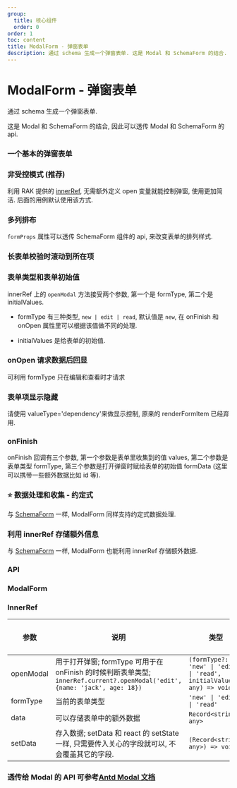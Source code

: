 ```yaml
---
group:
  title: 核心组件
  order: 0
order: 1
toc: content
title: ModalForm - 弹窗表单
description: 通过 schema 生成一个弹窗表单. 这是 Modal 和 SchemaForm 的结合.
---
```


# ModalForm - 弹窗表单

通过 schema 生成一个弹窗表单.

这是 Modal 和 SchemaForm 的结合, 因此可以透传 Modal 和 SchemaForm 的 api.

### 一个基本的弹窗表单

<code src="./demos/basic/index.tsx"></code>

### 非受控模式 (推荐)

利用 RAK 提供的 [innerRef](/components/modal-form#innerref), 无需额外定义 open 变量就能控制弹窗, 使用更加简洁. 后面的用例默认使用该方式.

<code src="./demos/innerRef/index.tsx"></code>

### 多列排布

`formProps` 属性可以透传 SchemaForm 组件的 api, 来改变表单的排列样式.

<code src="./demos/multipleCol/index.tsx"></code>

### 长表单校验时滚动到所在项

<code src="./demos/longForm/index.tsx"></code>

### 表单类型和表单初始值

innerRef 上的 `openModal` 方法接受两个参数, 第一个是 formType, 第二个是 initialValues.

- formType 有三种类型, `new | edit | read`, 默认值是 `new`, 在 onFinish 和 onOpen 属性里可以根据该值做不同的处理.

- initialValues 是给表单的初始值.

<code src="./demos/readonly/index.tsx"></code>

### onOpen 请求数据后回显

可利用 formType 只在编辑和查看时才请求

<code src="./demos/onOpen/index.tsx"></code>

### 表单项显示隐藏

请使用 valueType='dependency'来做显示控制, 原来的 renderFormItem 已经弃用.

<code src="./demos/initValue/index.tsx"></code>

### onFinish

onFinish 回调有三个参数, 第一个参数是表单里收集到的值 values, 第二个参数是表单类型 formType, 第三个参数是打开弹窗时赋给表单的初始值 formData (这里可以携带一些额外数据比如 id 等).

<code src="./demos/onFinish/index.tsx"></code>

### ⭐ 数据处理和收集 - 约定式

与 [SchemaForm](/components/schema-form#-数据处理和收集---约定式) 一样, ModalForm 同样支持约定式数据处理.

<code src="./demos/convention/index.tsx"></code>

### 利用 innerRef 存储额外信息

与 [SchemaForm](/components/schema-form#利用-innerref-存储额外信息) 一样, ModalForm 也能利用 innerRef 存储额外数据.

<code src="./demos/innerRefData/index.tsx"></code>

### API

### ModalForm

<API filePath='src/ModalForm/index.tsx' name='ModalFormType'></API>

### InnerRef

| 参数      | 说明                                                                                                                        | 类型                                                                  | 默认值 |
| --------- | --------------------------------------------------------------------------------------------------------------------------- | --------------------------------------------------------------------- | ------ |
| openModal | 用于打开弹窗; formType 可用于在 onFinish 的时候判断表单类型; `innerRef.current?.openModal('edit', {name: 'jack', age: 18})` | `(formType?: 'new' \| 'edit' \| 'read', initialValues?: any) => void` | -      |
| formType  | 当前的表单类型                                                                                                              | `'new' \| 'edit' \| 'read'`                                           | `new`  |
| data      | 可以存储表单中的额外数据                                                                                                    | `Record<string, any>`                                                 | `{}`   |
| setData   | 存入数据; setData 和 react 的 setState 一样, 只需要传入关心的字段就可以, 不会覆盖其它的字段.                                | `(Record<string, any>) => void`                                       | `--`   |

### 透传给 Modal 的 API 可参考[Antd Modal 文档](https://ant.design/components/modal-cn/#api)
